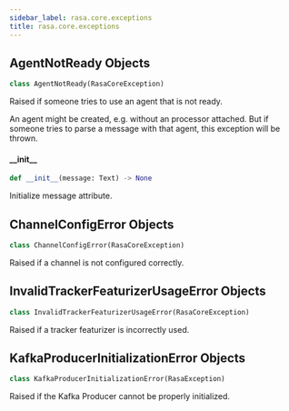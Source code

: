 ```yaml
---
sidebar_label: rasa.core.exceptions
title: rasa.core.exceptions
---
```

## AgentNotReady Objects

```python
class AgentNotReady(RasaCoreException)
```

Raised if someone tries to use an agent that is not ready.

An agent might be created, e.g. without an processor attached. But
if someone tries to parse a message with that agent, this exception
will be thrown.

#### \_\_init\_\_

```python
def __init__(message: Text) -> None
```

Initialize message attribute.

## ChannelConfigError Objects

```python
class ChannelConfigError(RasaCoreException)
```

Raised if a channel is not configured correctly.

## InvalidTrackerFeaturizerUsageError Objects

```python
class InvalidTrackerFeaturizerUsageError(RasaCoreException)
```

Raised if a tracker featurizer is incorrectly used.

## KafkaProducerInitializationError Objects

```python
class KafkaProducerInitializationError(RasaException)
```

Raised if the Kafka Producer cannot be properly initialized.

